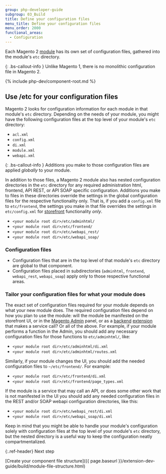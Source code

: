 ```yaml
---
group: php-developer-guide
subgroup: 03_Build
title: Define your configuration files
menu_title: Define your configuration files
menu_order: 2000
functional_areas:
  - Configuration
---
```


Each Magento 2 [module](https://glossary.magento.com/module) has its own set of configuration files, gathered into the module's `etc` directory.

{: .bs-callout-info }
Unlike Magento 1, there is no monolithic configuration file in Magento 2.

{% include php-dev/component-root.md %}

## Use /etc for your configuration files

Magento 2 looks for configuration information for each module in that module's `etc` directory. Depending on the needs of your module, you might have the following configuration files at the top level of your module's `etc` directory:

* `acl.xml`
* `config.xml`
* `di.xml`
* `module.xml`
* `webapi.xml`

{: .bs-callout-info }
Additions you make to those configuration files are applied *globally* to your module.

In addition to those files, a Magento 2 module also has nested configuration directories in the `etc` directory for any required administration html, frontend, API REST, or API SOAP specific configuration. Additions you make to files in these directories override the settings in the global configuration files for the respective functionality only. That is, if you add a `config.xml` file to `etc/frontend`, the settings you make in that file overrides the settings in `etc/config.xml` for [storefront](https://glossary.magento.com/storefront) functionality *only*.

* `<your module root dir>/etc/adminhtml/`
* `<your module root dir>/etc/frontend/`
* `<your module root dir>/etc/webapi_rest/`
* `<your module root dir>/etc/webapi_soap/`

### Configuration files

* Configuration files that are in the top level of that module's `etc` directory are global to that component.
* Configuration files placed in subdirectories (`adminhtml`, `frontend`, `webapi_rest`, `webapi_soap`) apply only to those respective functional areas.

### Tailor your configuration files for what your module does

The exact set of configuration files required for your module depends on what your new module does. The required configuration files depend on how you plan to use the module: will the module be manifested on the storefront UI, or in the [Magento Admin](https://glossary.magento.com/magento-admin) panel, or as a [backend](https://glossary.magento.com/backend) [extension](https://glossary.magento.com/extension) that makes a service call? Or all of the above. For example, if your module performs a function in the Admin, you should add any necessary configuration files for those functions to `etc/adminhtml/`, like:

* `<your module root dir>/etc/adminhtml/di.xml`
* `<your module root dir>/etc/adminhtml/routes.xml`

Similarly, if your module changes the UI, you should add the needed configuration files to `~/etc/frontend/`. For example:

* `<your module root dir>/etc/frontend/di.xml`
* `<your module root dir>/etc/frontend/page_types.xml`

If the module is a service that may call an API, or does some other work that is not manifested in the UI you should add any needed configuration files in the REST and/or SOAP webapi configuration directories, like this:

* `<your module root dir>/etc/webapi_rest/di.xml`
* `<your module root dir>/etc/webapi_soap/di.xml`

Keep in mind that you might be able to handle your module's configuration solely with configuration files at the top level of your module's `etc` directory, but the nested directory is a useful way to keep the configuration neatly compartmentalized.

{:.ref-header}
Next step

[Create your component file structure]({{ page.baseurl }}/extension-dev-guide/build/module-file-structure.html)
